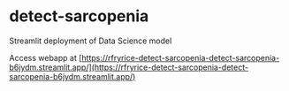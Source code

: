 # detect-sarcopenia
Streamlit deployment of Data Science model

Access webapp at [https://rfryrice-detect-sarcopenia-detect-sarcopenia-b6jydm.streamlit.app/](https://rfryrice-detect-sarcopenia-detect-sarcopenia-b6jydm.streamlit.app/)
